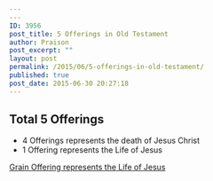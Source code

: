 ```yaml
---
---
ID: 3956
post_title: 5 Offerings in Old Testament
author: Praison
post_excerpt: ""
layout: post
permalink: /2015/06/5-offerings-in-old-testament/
published: true
post_date: 2015-06-30 20:27:18
---
```

<h2>Total 5 Offerings</h2>
<ul>
	<li>4 Offerings represents the death of Jesus Christ</li>
	<li>1 Offering represents the Life of Jesus</li>
</ul>
<a href="http://biblerevelation.org/2015/06/30/grain-offering-represents-life-jesus/">Grain Offering represents the Life of Jesus</a>